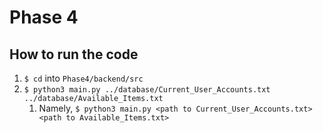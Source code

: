 # Phase 4

## How to run the code

1. `$ cd` into `Phase4/backend/src`
2. `$ python3 main.py ../database/Current_User_Accounts.txt ../database/Available_Items.txt`
   1. Namely, `$ python3 main.py <path to Current_User_Accounts.txt> <path to Available_Items.txt>`
